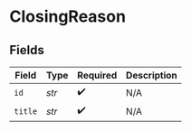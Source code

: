 # ClosingReason


## Fields

| Field              | Type               | Required           | Description        |
| ------------------ | ------------------ | ------------------ | ------------------ |
| `id`               | *str*              | :heavy_check_mark: | N/A                |
| `title`            | *str*              | :heavy_check_mark: | N/A                |
